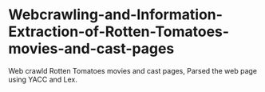 # Webcrawling-and-Information-Extraction-of-Rotten-Tomatoes-movies-and-cast-pages
Web crawld Rotten Tomatoes movies and cast pages, Parsed the web page using YACC and Lex.

